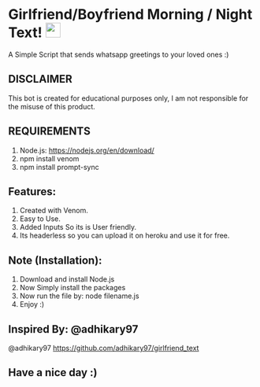 # Girlfriend/Boyfriend Morning / Night Text! <img src="https://raw.githubusercontent.com/MartinHeinz/MartinHeinz/master/wave.gif" width="30px">

A Simple Script that sends whatsapp greetings to your loved ones :)

## DISCLAIMER
This bot is created for educational purposes only, I am not responsible for the misuse of this product.

## REQUIREMENTS
1. Node.js: https://nodejs.org/en/download/ <br /> 
2. npm install venom
3. npm install prompt-sync
 
## Features:
1. Created with Venom.<br />
2. Easy to Use.<br />
3. Added Inputs So its is User friendly.<br />
4. Its headerless so you can upload it on heroku and use it for free. <br />

## Note (Installation):
1. Download and install Node.js
2. Now Simply install the packages
3. Now run the file by: node filename.js
4. Enjoy :)

## Inspired By: @adhikary97
@adhikary97 https://github.com/adhikary97/girlfriend_text

## Have a nice day :)
